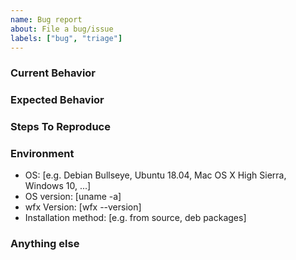 ```yaml
---
name: Bug report
about: File a bug/issue
labels: ["bug", "triage"]
---
```


<!--
Note: Please search to see if an issue already exists for the bug you encountered.
-->

### Current Behavior

<!-- A concise description of what you're experiencing. -->

### Expected Behavior

<!-- A concise description of what you expected to happen. -->

### Steps To Reproduce

<!--
Example: steps to reproduce the behavior:
1. In this environment...
2. With this config...
3. Run '...'
4. See error...
-->

### Environment

<!--
Please complete the following information.
-->

- OS: [e.g. Debian Bullseye, Ubuntu 18.04, Mac OS X High Sierra, Windows 10, ...]
- OS version: [uname -a]
- wfx Version: [wfx --version]
- Installation method: [e.g. from source, deb packages]

### Anything else

<!--
Links? References? Anything that will give us more context about the issue that you are encountering!
-->
